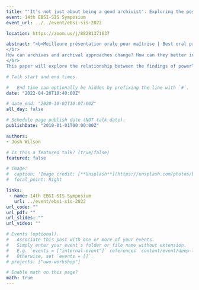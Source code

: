 ```yaml
---
title: "'It’s not just about being a good archivist': Exploring the possibilities of liberatory archival futures"
event: 14th EBSI-SIS Symposium
event_url: ../../event/ebsi-sis-2022

location: https://zoom.us/j/88281371637

abstract: "<b>Meilleure présentation orale pour maîtrise | Best oral presentation for Master’s student</b>
</br>
How can archives and archival approaches change? How can they better incorporate critical approaches which are geared towards liberatory practice? Working from a social constructivist paradigm and using data collected through semi-structured interviews with archivists, this symposium paper addresses 2 major findings around implementing critical archival approaches in practice. First, participants discussed feeling powerless to change archival practice at traditional archives due to job precarity and discouraging workplace dynamics. Many recounted experiences of resistance and negatively described administrative cultures as de-incentivizing experimentation with new archival practices and perspectives. And second, interviewees highlighted the importance of the possibility of creativity, which was conceived as the ability to experiment with outside-the-box approaches and radically re-think archival problems from a multitude of perspectives. Conversely, participants articulated concerns about barriers in archival environments excluding the possibility for creativity, without which a liberatory archival praxis cannot be envisioned. They noted that the absence of creativity reduces the possibilities of radically different archival approaches and ultimately harms archival transformations.
</br>
This paper will explore the relationship between the findings of powerlessness and creativity and clarify the difficulties of putting critical perspectives into practice. From that discussion a larger exploration of archival transformations will emerge, and the paper will theorize how archival environments and archival practice can be disrupted and changed to build a critical, liberatory archival praxis."

# Talk start and end times.

#   End time can optionally be hidden by prefixing the line with `#`.
date: "2022-04-28T10:40:00Z"

# date_end: "2020-10-02T10:07:00Z"
all_day: false

# Schedule page publish date (NOT talk date).
publishDate: "2010-01-01T00:00:00Z"

authors:
- Josh Wilson

# Is this a featured talk? (true/false)
featured: false

# image:
#  caption: 'Image credit: [**Unsplash**](https://unsplash.com/photos/bzdhc5b3Bxs)'
#  focal_point: Right

links:
 - name: 14th EBSI-SIS Symposium
   url: ../event/ebsi-sis-2022
url_code: ""
url_pdf: ""
url_slides: ""
url_video: ""

# Events (optional).
#   Associate this post with one or more of your events.
#   Simply enter your event's folder or file name without extension.
#   E.g. `events = ["internal-event"]` references `content/event/deep-learning/index.md`.
#   Otherwise, set `events = []`.
# projects: ["uwo-workshop"]

# Enable math on this page?
math: true
---
```

